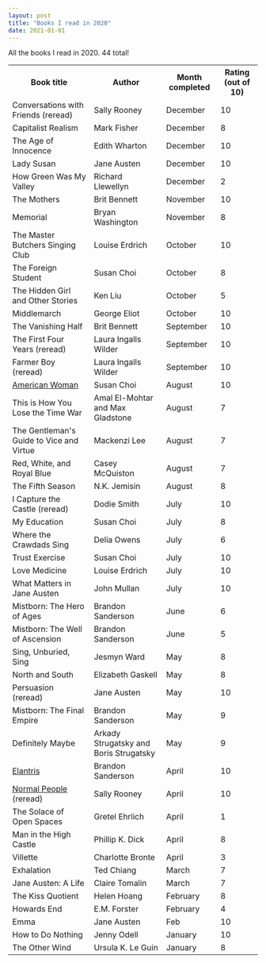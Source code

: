 ```yaml
---
layout: post
title: "Books I read in 2020"
date: 2021-01-01
---
```


All the books I read in 2020. 44 total!

<table>
  <tr>
   <th>Book title</th>
   <th>Author</th>
    <th>Month completed</th>
    <th>Rating (out of 10)</th>
  </tr>
  <tr>
   <td>Conversations with Friends (reread)
   </td>
   <td>Sally Rooney
   </td>
   <td>December
   </td>
   <td>10
   </td>
  </tr>
  <tr>
   <td>Capitalist Realism
   </td>
   <td>Mark Fisher
   </td>
   <td>December
   </td>
   <td>8
   </td>
  </tr>
  <tr>
   <td>The Age of Innocence
   </td>
   <td>Edith Wharton
   </td>
   <td>December
   </td>
   <td>10
   </td>
  </tr>
  <tr>
   <td>Lady Susan
   </td>
   <td>Jane Austen
   </td>
   <td>December
   </td>
   <td>10
   </td>
  </tr>
  <tr>
   <td>How Green Was My Valley
   </td>
   <td>Richard Llewellyn
   </td>
   <td>December
   </td>
   <td>2
   </td>
  </tr>
  <tr>
   <td>The Mothers
   </td>
   <td>Brit Bennett
   </td>
   <td>November
   </td>
   <td>10
   </td>
  </tr>
  <tr>
   <td>Memorial
   </td>
   <td>Bryan Washington
   </td>
   <td>November
   </td>
   <td>8
   </td>
  </tr>
  <tr>
   <td>The Master Butchers Singing Club
   </td>
   <td>Louise Erdrich
   </td>
   <td>October
   </td>
   <td>10
   </td>
  </tr>
  <tr>
   <td>The Foreign Student
   </td>
   <td>Susan Choi
   </td>
   <td>October
   </td>
   <td>8
   </td>
  </tr>
  <tr>
   <td>The Hidden Girl and Other Stories
   </td>
   <td>Ken Liu
   </td>
   <td>October
   </td>
   <td>5
   </td>
  </tr>
  <tr>
   <td>Middlemarch
   </td>
   <td>George Eliot
   </td>
   <td>October
   </td>
   <td>10
   </td>
  </tr>
  <tr>
   <td>The Vanishing Half
   </td>
   <td>Brit Bennett
   </td>
   <td>September
   </td>
   <td>10
   </td>
  </tr>
  <tr>
   <td>The First Four Years (reread)
   </td>
   <td>Laura Ingalls Wilder
   </td>
   <td>September
   </td>
   <td>10
   </td>
  <tr>
    <tr>
   <td>Farmer Boy (reread)
   </td>
   <td>Laura Ingalls Wilder
   </td>
   <td>September
   </td>
   <td>10
   </td>
  </tr>
  <tr>
   <td><a href="am_woman_review.html">American Woman</a>
   </td>
   <td>Susan Choi
   </td>
   <td>August
   </td>
   <td>10
   </td>
  </tr>
  <tr>
   <td>This is How You Lose the Time War
   </td>
   <td>Amal El-Mohtar and Max Gladstone
   </td>
   <td>August
   </td>
   <td>7
   </td>
  </tr>
  <tr>
   <td>The Gentleman's Guide to Vice and Virtue
   </td>
   <td>Mackenzi Lee
   </td>
   <td>August
   </td>
   <td>7
   </td>
  </tr>
  <tr>
   <td>Red, White, and Royal Blue
   </td>
   <td>Casey McQuiston
   </td>
   <td>August
   </td>
   <td>7
   </td>
  </tr>
  <tr>
   <td>The Fifth Season
   </td>
   <td>N.K. Jemisin
   </td>
   <td>August
   </td>
   <td>8
   </td>
  </tr>
  <tr>
   <td>I Capture the Castle (reread)
   </td>
   <td>Dodie Smith
   </td>
   <td>July
   </td>
   <td>10
   </td>
  </tr>
  <tr>
   <td>My Education
   </td>
   <td>Susan Choi
   </td>
   <td>July
   </td>
   <td>8
   </td>
  </tr>
  <tr>
   <td>Where the Crawdads Sing
   </td>
   <td>Delia Owens
   </td>
   <td>July
   </td>
   <td>6
   </td>
  </tr>
  <tr>
   <td>Trust Exercise
   </td>
   <td>Susan Choi
   </td>
   <td>July
   </td>
   <td>10
   </td>
  </tr>
  <tr>
   <td>Love Medicine
   </td>
   <td>Louise Erdrich
   </td>
   <td>July
   </td>
   <td>10
   </td>
  </tr>
  <tr>
   <td>What Matters in Jane Austen
   </td>
   <td>John Mullan
   </td>
   <td>July
   </td>
   <td>10
   </td>
  </tr>
  <tr>
   <td>Mistborn: The Hero of Ages
   </td>
   <td>Brandon Sanderson
   </td>
   <td>June
   </td>
   <td>6
   </td>
  </tr>
  <tr>
   <td>Mistborn: The Well of Ascension
   </td>
   <td>Brandon Sanderson
   </td>
   <td>June
   </td>
   <td>5
   </td>
  </tr>
  <tr>
   <td>Sing, Unburied, Sing
   </td>
   <td>Jesmyn Ward
   </td>
   <td>May
   </td>
   <td>8
   </td>
  </tr>
  <tr>
   <td>North and South
   </td>
   <td>Elizabeth Gaskell
   </td>
   <td>May
   </td>
   <td>8
   </td>
  </tr>
  <tr>
   <td>Persuasion (reread)
   </td>
   <td>Jane Austen
   </td>
   <td>May
   </td>
   <td>10
   </td>
  </tr>
  <tr>
   <td>Mistborn: The Final Empire
   </td>
   <td>Brandon Sanderson
   </td>
   <td>May
   </td>
   <td>9
   </td>
  </tr>
  <tr>
   <td>Definitely Maybe
   </td>
   <td>Arkady Strugatsky and Boris Strugatsky
   </td>
   <td>May
   </td>
   <td>9
   </td>
  </tr>
  <tr>
   <td><a href="elantris_review.html">Elantris</a>
   </td>
   <td>Brandon Sanderson
   </td>
   <td>April
   </td>
   <td>10
   </td>
  </tr>
  <tr>
   <td><a href="normal_people_review.html">Normal People</a> (reread)
   </td>
   <td>Sally Rooney
   </td>
   <td>April
   </td>
   <td>10
   </td>
  </tr>
  <tr>
   <td>The Solace of Open Spaces
   </td>
   <td>Gretel Ehrlich
   </td>
   <td>April
   </td>
   <td>1
   </td>
  </tr>
  <tr>
   <td>Man in the High Castle
   </td>
   <td>Phillip K. Dick
   </td>
   <td>April
   </td>
   <td>8
   </td>
  </tr>
  <tr>
   <td>Villette
   </td>
   <td>Charlotte Bronte
   </td>
   <td>April
   </td>
   <td>3
   </td>
  </tr>
  <tr>
   <td>Exhalation
   </td>
   <td>Ted Chiang
   </td>
   <td>March
   </td>
   <td>7
   </td>
  </tr>
  <tr>
   <td>Jane Austen: A Life
   </td>
   <td>Claire Tomalin
   </td>
   <td>March
   </td>
   <td>7
   </td>
  </tr>
  <tr>
   <td>The Kiss Quotient
   </td>
   <td>Helen Hoang
   </td>
   <td>February
   </td>
   <td>8
   </td>
  </tr>
  <tr>
   <td>Howards End
   </td>
   <td>E.M. Forster
   </td>
   <td>February
   </td>
   <td>4
   </td>
  </tr>
  <tr>
   <td>Emma
   </td>
   <td>Jane Austen
   </td>
   <td>Feb
   </td>
   <td>10
   </td>
  </tr>
  <tr>
   <td>How to Do Nothing
   </td>
   <td>Jenny Odell
   </td>
   <td>January
   </td>
   <td>10
   </td>
  </tr>
  <tr>
   <td>The Other Wind
   </td>
   <td>Ursula K. Le Guin
   </td>
   <td>January
   </td>
    <td>8
   </td>
  </tr>

  
